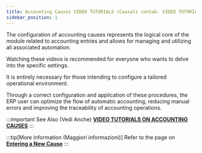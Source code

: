 ```yaml
---
title: Accounting Causes VIDEO TUTORIALS (Causali contab. VIDEO TUTORIALS)
sidebar_position: 1
---
```


The configuration of accounting causes represents the logical core of the module related to accounting entries and allows for managing and utilizing all associated automation.

Watching these videos is recommended for everyone who wants to delve into the specific settings.

It is entirely necessary for those intending to configure a tailored operational environment.

Through a correct configuration and application of these procedures, the ERP user can optimize the flow of automatic accounting, reducing manual errors and improving the traceability of accounting operations.


:::important See Also (Vedi Anche)
[**VIDEO TUTORIALS ON ACCOUNTING CAUSES**](/docs/video/finance/intro.md)
:::

:::tip[More information (Maggiori informazioni)]
Refer to the page on [**Entering a New Cause**](/docs/configurations/tables/finance/ledger-records-templates/insert-ledger-records-templates)
:::